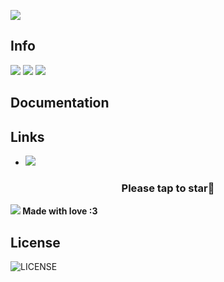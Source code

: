 ![](https://cdn.discordapp.com/attachments/874674873518137455/988202818932461638/BackgroundEraser_20220620_050044506.png)

<h2>Info</h2>

![](https://img.shields.io/badge/WhiteCore_created_by-Harxi-ff69b4)
![](https://img.shields.io/badge/WhiteCore_verison-0.0.1-ff69b4)
![](https://img.shields.io/github/stars/Huxill/WhiteCore?color=ff69b4&label=WhiteScript%20Stars&logoColor=ff69b4)
<h2>Documentation</h2>

<b>


<h2>Links</h2>

- [![](https://img.shields.io/discord/980921193949450281?color=ff69b4&label=WhiteScript%20Discord%20Server)](https://discord.gg/cjT9Dpm7vf)

<h3 align="center">Please tap to star🌟</h3>

![](https://cdn.discordapp.com/emojis/978638305530904606.gif?v=1&size=48&quality=lossless)
Made with love :3
</b>
<h2>License</h2>

![LICENSE](https://img.shields.io/badge/LICENSE-MIT-ff69b4)
